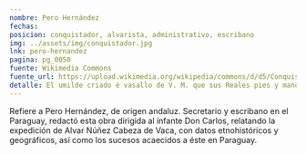 ```yaml
---
nombre: Pero Hernández
fechas: 
posicion: conquistador, alvarista, administrativo, escribano
img: ../assets/img/conquistador.jpg
lnk: pero-hernandez
pagina: pg_0050
fuente: Wikimedia Commons
fuente_url: https://upload.wikimedia.org/wikipedia/commons/d/d5/Conquistador_espa%C3%B1ol.JPG
detalle: El umilde criado é vasallo de V. M. que sus Reales pies y mano besa. Pero Hernández.
---
```


<p>Refiere a Pero Hernández, de origen andaluz. Secretario y escribano en el Paraguay, redactó esta obra dirigida al infante Don Carlos, relatando la expedición de Alvar Núñez Cabeza de Vaca, con datos etnohistóricos y geográficos, así como los sucesos acaecidos a éste en Paraguay.</p>
